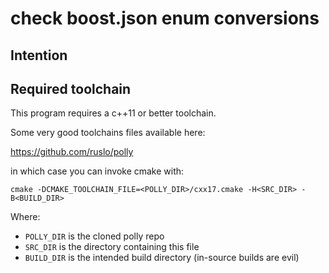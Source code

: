 # check boost.json enum conversions

## Intention

## Required toolchain

This program requires a c++11 or better toolchain.

Some very good toolchains files available here:

https://github.com/ruslo/polly

in which case you can invoke cmake with:

`cmake -DCMAKE_TOOLCHAIN_FILE=<POLLY_DIR>/cxx17.cmake -H<SRC_DIR> -B<BUILD_DIR>`

Where:

* `POLLY_DIR` is the cloned polly repo
* `SRC_DIR` is the directory containing this file
* `BUILD_DIR` is the intended build directory (in-source builds are evil)
